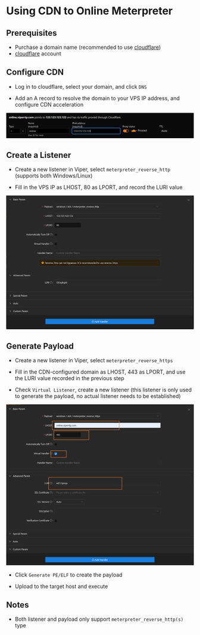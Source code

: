 # Using CDN to Online Meterpreter

## Prerequisites

+ Purchase a domain name (recommended to use [cloudflare](https://www.cloudflare.com/))
+ [cloudflare](https://www.cloudflare.com/) account

## Configure CDN

+ Log in to cloudflare, select your domain, and click `DNS`

+ Add an A record to resolve the domain to your VPS IP address, and configure CDN acceleration

![img.png](img.png)

## Create a Listener

+ Create a new listener in Viper, select `meterpreter_reverse_http` (supports both Windows/Linux)

+ Fill in the VPS IP as LHOST, 80 as LPORT, and record the LURI value

![img_1.png](img_1.png)

## Generate Payload

+ Create a new listener in Viper, select `meterpreter_reverse_https`

+ Fill in the CDN-configured domain as LHOST, 443 as LPORT, and use the LURI value recorded in the previous step

+ Check `Virtual Listener`, create a new listener (this listener is only used to generate the payload, no actual listener needs to be established)

![img_2.png](img_2.png)

+ Click `Generate PE/ELF` to create the payload

+ Upload to the target host and execute

## Notes

+ Both listener and payload only support `meterpreter_reverse_http(s)` type